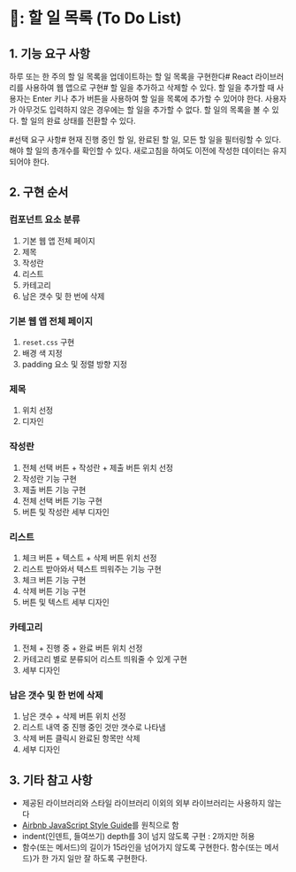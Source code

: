 # 📝: 할 일 목록 (To Do List)

## 1. 기능 요구 사항

하루 또는 한 주의 할 일 목록을 업데이트하는 할 일 목록을 구현한다# React 라이브러리를 사용하여 웹 앱으로 구현#
할 일을 추가하고 삭제할 수 있다.
할 일을 추가할 때 사용자는 Enter 키나 추가 버튼을 사용하여 할 일을 목록에 추가할 수 있어야 한다. 사용자가 아무것도 입력하지 않은 경우에는 할 일을 추가할 수 없다.
할 일의 목록을 볼 수 있다.
할 일의 완료 상태를 전환할 수 있다.

#선택 요구 사항#
현재 진행 중인 할 일, 완료된 할 일, 모든 할 일을 필터링할 수 있다. 해야 할 일의 총개수를 확인할 수 있다.
새로고침을 하여도 이전에 작성한 데이터는 유지되어야 한다.

## 2. 구현 순서

### 컴포넌트 요소 분류
1. 기본 웹 앱 전체 페이지
2. 제목
3. 작성란
4. 리스트
5. 카테고리
6. 남은 갯수 및 한 번에 삭제

### 기본 웹 앱 전체 페이지
1. `reset.css` 구현
2. 배경 색 지정
3. padding 요소 및 정렬 방향 지정

### 제목
1. 위치 선정
2. 디자인

### 작성란
1. 전체 선택 버튼 + 작성란 + 제출 버튼 위치 선정
2. 작성란 기능 구현
3. 제출 버튼 기능 구현
4. 전체 선택 버튼 기능 구현
5. 버튼 및 작성란 세부 디자인

### 리스트
1. 체크 버튼 + 텍스트 + 삭제 버튼 위치 선정
2. 리스트 받아와서 텍스트 띄워주는 기능 구현
3. 체크 버튼 기능 구현
4. 삭제 버튼 기능 구현
5. 버튼 및 텍스트 세부 디자인

### 카테고리
1. 전체 + 진행 중 + 완료 버튼 위치 선정
2. 카테고리 별로 분류되어 리스트 띄워줄 수 있게 구현
3. 세부 디자인

### 남은 갯수 및 한 번에 삭제
1. 남은 갯수 + 삭제 버튼 위치 선정
2. 리스트 내역 중 진행 중인 것만 갯수로 나타냄
3. 삭제 버튼 클릭시 완료된 항목만 삭제
4. 세부 디자인

## 3. 기타 참고 사항

- 제공된 라이브러리와 스타일 라이브러리 이외의 외부 라이브러리는 사용하지 않는다
- [Airbnb JavaScript Style Guide](https://github.com/airbnb/javascript)를 원칙으로 함
- indent(인덴트, 들여쓰기) depth를 3이 넘지 않도록 구현 : 2까지만 허용
- 함수(또는 메서드)의 길이가 15라인을 넘어가지 않도록 구현한다. 함수(또는 메서드)가 한 가지 일만 잘 하도록 구현한다.
